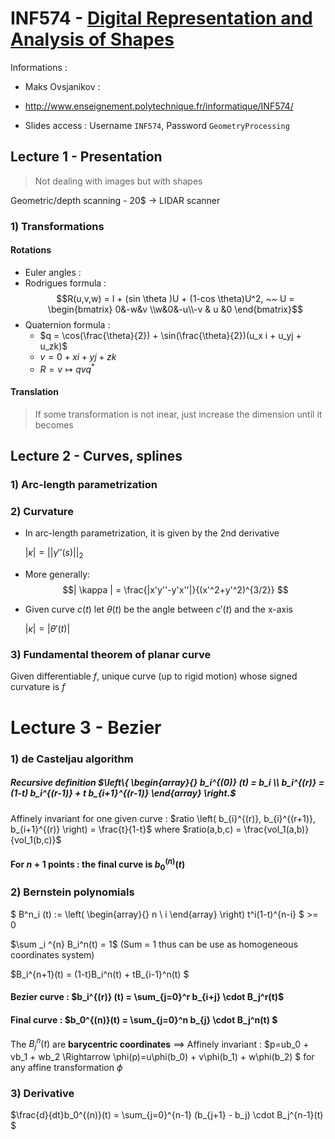 # INF574 - [Digital Representation and Analysis of Shapes](http://www.enseignement.polytechnique.fr/informatique/INF574/)

Informations : 

- Maks Ovsjanikov : 


- http://www.enseignement.polytechnique.fr/informatique/INF574/
- Slides access : Username `INF574`, Password `GeometryProcessing`

## Lecture 1 - Presentation

> Not dealing with images but with shapes

Geometric/depth scanning - 20$ -> LIDAR scanner

### 1) Transformations

#### Rotations 

- Euler angles : 
- Rodrigues formula : $$R(u,v,w) = I + (sin \theta )U + (1-cos \theta)U^2, ~~ U = \begin{bmatrix} 0&-w&v \\w&0&-u\\-v & u &0  \end{bmatrix}$$
- Quaternion formula : 
  - $q = \cos(\frac{\theta}{2}) + \sin(\frac{\theta}{2})(u_x i + u_yj + u_zk)$
  - $v = 0 + xi+yj+zk$
  - $R = v \mapsto qvq^*$

#### Translation

> If some transformation is not inear, just increase the dimension until it becomes



## Lecture 2 - Curves, splines

### 1) Arc-length parametrization

### 2) Curvature

- In arc-length parametrization, it is given by the 2nd derivative

  $| \kappa | = || \gamma''(s) ||_2$

- More generally: $$| \kappa | = \frac{|x'y''-y'x''|}{(x'^2+y'^2)^{3/2}} $$

- Given curve $c(t)$ let $\theta(t)$ be the angle between $c'(t)$ and the x-axis

  $| \kappa | = | \theta'(t) |$

### 3) Fundamental theorem of planar curve

Given differentiable $f$, unique curve (up to rigid motion) whose signed curvature is $f$





# Lecture 3 - Bezier



### 1) de Casteljau algorithm

##### Recursive definition $\left\{ \begin{array}{} b_i^{(0)} (t) = b_i  \\ b_i^{(r)} = (1-t) b_i^{(r-1)} + t b_{i+1}^{(r-1)}     \end{array} \right.$

Affinely invariant for one given curve : $ratio \left( b_{i}^{(r)}, b_{i}^{(r+1)}, b_{i+1}^{(r)}  \right) = \frac{t}{1-t}$ where $ratio(a,b,c) = \frac{vol_1(a,b)}{vol_1(b,c)}$

#### For $n+1$ points : the final curve is $b_0^{(n)} (t)$





### 2) Bernstein polynomials

$ B^n_i (t) := \left( \begin{array}{} n \\ i  \end{array} \right) t^i(1-t)^{n-i} $   >= 0

$\sum _i ^{n} B_i^n(t) = 1$     (Sum = 1 thus can be use as homogeneous coordinates system)

$B_i^{n+1}(t) = (1-t)B_i^n(t) + tB_{i-1}^n(t) $ 

#### Bezier curve : $b_i^{(r)} (t)  =  \sum_{j=0}^r b_{i+j} \cdot B_j^r(t)$

#### Final curve : $b_0^{(n)}(t) = \sum_{j=0}^n b_{j} \cdot B_j^n(t) $

The $B_j^n(t)$ are **barycentric coordinates** ==> Affinely invariant : $p=ub_0 + vb_1 + wb_2  \Rightarrow \phi(p)=u\phi(b_0) + v\phi(b_1) + w\phi(b_2) $ for any affine transformation $\phi$ 



### 3) Derivative 

$\frac{d}{dt}b_0^{(n)}(t) = \sum_{j=0}^{n-1} (b_{j+1} - b_j) \cdot B_j^{n-1}(t) $











